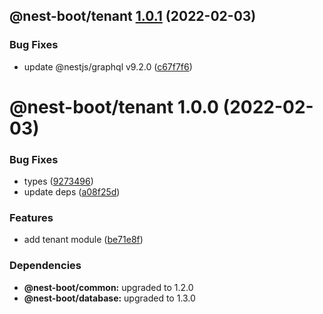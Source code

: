 ## @nest-boot/tenant [1.0.1](https://github.com/d4rkcr0w/nest-boot/compare/@nest-boot/tenant@1.0.0...@nest-boot/tenant@1.0.1) (2022-02-03)


### Bug Fixes

* update @nestjs/graphql v9.2.0 ([c67f7f6](https://github.com/d4rkcr0w/nest-boot/commit/c67f7f61b1c5dd8bbcf6a637e1ad1cc043f3b877))

# @nest-boot/tenant 1.0.0 (2022-02-03)


### Bug Fixes

* types ([9273496](https://github.com/d4rkcr0w/nest-boot/commit/9273496c9cd336a7a1b4776e318b626919d5ebcc))
* update deps ([a08f25d](https://github.com/d4rkcr0w/nest-boot/commit/a08f25d6625243d84db1903bac51e4894167c69d))


### Features

* add tenant module ([be71e8f](https://github.com/d4rkcr0w/nest-boot/commit/be71e8faf71cdd5782e3cf9809dacf8666d708bc))





### Dependencies

* **@nest-boot/common:** upgraded to 1.2.0
* **@nest-boot/database:** upgraded to 1.3.0
